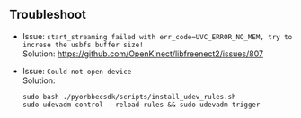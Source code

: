 ## Troubleshoot

* Issue: `start_streaming failed with err_code=UVC_ERROR_NO_MEM, try to increse the usbfs buffer size!` \
  Solution:   https://github.com/OpenKinect/libfreenect2/issues/807

* Issue: `Could not open device` \
  Solution: 
    ```
    sudo bash ./pyorbbecsdk/scripts/install_udev_rules.sh
    sudo udevadm control --reload-rules && sudo udevadm trigger
    ```
